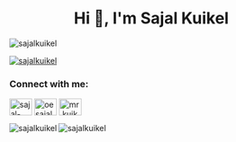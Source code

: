 <h1 align="center">Hi 👋, I'm Sajal Kuikel</h1>

<p align="left"> <img src="https://komarev.com/ghpvc/?username=sajalkuikel&label=Profile%20views&color=0e75b6&style=flat" alt="sajalkuikel" /> </p>

<p align="left"> <a href="https://github.com/ryo-ma/github-profile-trophy"><img src="https://github-profile-trophy.vercel.app/?username=sajalkuikel" alt="sajalkuikel" /></a> </p>




<h3 align="left">Connect with me:</h3>
<p align="left">
<a href="https://linkedin.com/in/sajal-kuikel-a745341a5" target="blank"><img align="center" src="https://cdn.jsdelivr.net/npm/simple-icons@3.0.1/icons/linkedin.svg" alt="sajal-kuikel-a745341a5" height="30" width="40" /></a>
<a href="https://fb.com/oesajal" target="blank"><img align="center" src="https://cdn.jsdelivr.net/npm/simple-icons@3.0.1/icons/facebook.svg" alt="oesajal" height="30" width="40" /></a>
<a href="https://instagram.com/mr.kuikel" target="blank"><img align="center" src="https://cdn.jsdelivr.net/npm/simple-icons@3.0.1/icons/instagram.svg" alt="mr.kuikel" height="30" width="40" /></a>
</p>


<p><img align="left" src="https://github-readme-stats.vercel.app/api/top-langs?username=sajalkuikel&show_icons=true&locale=en&layout=compact" alt="sajalkuikel" /></p>


<p><img align="center" src="https://github-readme-streak-stats.herokuapp.com/?user=sajalkuikel&" alt="sajalkuikel" /></p>
